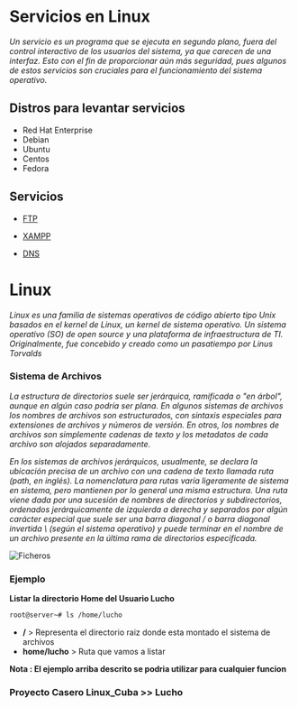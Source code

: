 # Servicios en Linux

_Un servicio es un programa que se ejecuta en segundo plano, fuera del control interactivo de los usuarios del sistema, ya que carecen de una interfaz. Esto con el fin de proporcionar aún más seguridad, pues algunos de estos servicios son cruciales para el funcionamiento del sistema operativo._

## Distros para levantar servicios 

* Red Hat Enterprise
* Debian
* Ubuntu
* Centos
* Fedora

## Servicios

* [FTP](https://github.com/Lucho00Cuba/Services/tree/main/FTP/ftp.md)

* [XAMPP](https://github.com/Lucho00Cuba/Services/tree/main/XAMPP/xampp.md)

* [DNS](https://github.com/Lucho00Cuba/Services/tree/main/DNS/dns.md)

# Linux

_Linux es una familia de sistemas operativos de código abierto tipo Unix basados ​​en el kernel de Linux, un kernel de sistema operativo. Un sistema operativo (SO) de open source y una plataforma de infraestructura de TI. Originalmente, fue concebido y creado como un pasatiempo por Linus Torvalds_


### Sistema de Archivos

_La estructura de directorios suele ser jerárquica, ramificada o "en árbol", aunque en algún caso podría ser plana. En algunos sistemas de archivos los nombres de archivos son estructurados, con sintaxis especiales para extensiones de archivos y números de versión. En otros, los nombres de archivos son simplemente cadenas de texto y los metadatos de cada archivo son alojados separadamente._

_En los sistemas de archivos jerárquicos, usualmente, se declara la ubicación precisa de un archivo con una cadena de texto llamada ruta (path, en inglés). La nomenclatura para rutas varía ligeramente de sistema en sistema, pero mantienen por lo general una misma estructura. Una ruta viene dada por una sucesión de nombres de directorios y subdirectorios, ordenados jerárquicamente de izquierda a derecha y separados por algún carácter especial que suele ser una barra diagonal / o barra diagonal invertida \ (según el sistema operativo) y puede terminar en el nombre de un archivo presente en la última rama de directorios especificada._

![Ficheros](https://i.blogs.es/b8d024/linux-file-system-hierarchy-linux-file-structure-optimized/original.jpg)

### Ejemplo

**Listar la directorio Home del Usuario Lucho**

```markdown
root@server~# ls /home/lucho
```

* **/** > Representa el directorio raiz donde esta montado el sistema de archivos
* **home/lucho** > Ruta que vamos a listar

**Nota : El ejemplo arriba descrito se podria utilizar para cualquier funcion**

### Proyecto Casero Linux_Cuba >> Lucho